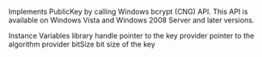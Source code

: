 Implements PublicKey by calling Windows bcrypt (CNG) API. This API is available on Windows Vista and Windows 2008 Server and later versions. 

Instance Variables
	library	<BCrypt> 
	handle	<CPointer> pointer to the key 
	provider	<CPointer> pointer to the algorithm provider 
	bitSize	<SmallInteger> bit size of the key

